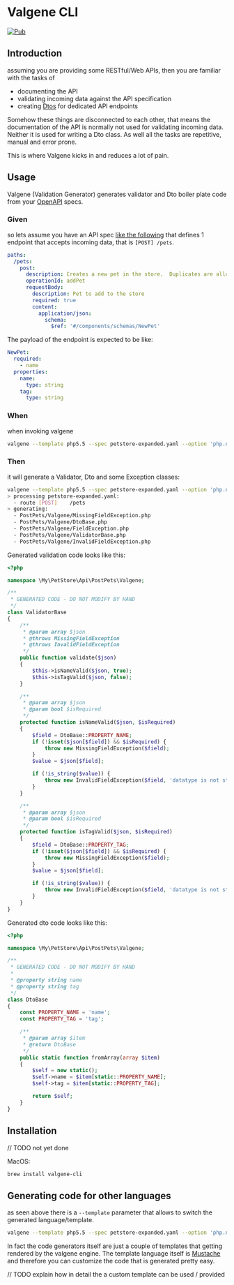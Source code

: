 # Valgene CLI

[![Pub](https://img.shields.io/pub/v/valgene_cli.svg)](https://pub.dartlang.org/packages/valgene_cli)

## Introduction

assuming you are providing some RESTful/Web APIs, then you are familiar with the tasks of 

 - documenting the API
 - validating incoming data against the API specification
 - creating [Dtos](https://martinfowler.com/eaaCatalog/dataTransferObject.html) for dedicated API endpoints
 
Somehow these things are disconnected to each other, that means the documentation of the API is normally not used 
for validating incoming data. Neither it is used for writing a Dto class. As well all the tasks are repetitive, 
manual and error prone.

This is where Valgene kicks in and reduces a lot of pain.

## Usage

Valgene (Validation Generator) generates validator and Dto boiler plate code from 
 your [OpenAPI](https://github.com/OAI/OpenAPI-Specification/blob/master/versions/3.0.0.md) specs.

### Given
 
so lets assume you have an API spec [like the following](https://raw.githubusercontent.com/OAI/OpenAPI-Specification/master/examples/v3.0/petstore-expanded.yaml) 
that defines 1 endpoint that accepts incoming data, that is `[POST] /pets`.
```yaml
paths:
  /pets:
    post:
      description: Creates a new pet in the store.  Duplicates are allowed
      operationId: addPet
      requestBody:
        description: Pet to add to the store
        required: true
        content:
          application/json:
            schema:
              $ref: '#/components/schemas/NewPet'
```

The payload of the endpoint is expected to be like:
```yaml
NewPet:
  required:
    - name  
  properties:
    name:
      type: string
    tag:
      type: string    
```

### When

when invoking valgene  
```bash
valgene --template php5.5 --spec petstore-expanded.yaml --option 'php.namespace:\\My\\PetStore\\Api'
```

### Then

it will generate a Validator, Dto and some Exception classes:

```bash
valgene --template php5.5 --spec petstore-expanded.yaml --option 'php.namespace:\\My\\PetStore\\Api'
> processing petstore-expanded.yaml:
  - route [POST]    /pets
> generating:
  - PostPets/Valgene/MissingFieldException.php
  - PostPets/Valgene/DtoBase.php
  - PostPets/Valgene/FieldException.php
  - PostPets/Valgene/ValidatorBase.php
  - PostPets/Valgene/InvalidFieldException.php
```

Generated validation code looks like this:
```php
<?php

namespace \My\PetStore\Api\PostPets\Valgene;

/**
 * GENERATED CODE - DO NOT MODIFY BY HAND
 */
class ValidatorBase
{
    /**
     * @param array $json
     * @throws MissingFieldException
     * @throws InvalidFieldException
     */
    public function validate($json)
    {
        $this->isNameValid($json, true);
        $this->isTagValid($json, false);
    }

    /**
     * @param array $json
     * @param bool $isRequired
     */
    protected function isNameValid($json, $isRequired)
    {
        $field = DtoBase::PROPERTY_NAME;
        if (!isset($json[$field]) && $isRequired) {
            throw new MissingFieldException($field);
        }
        $value = $json[$field];

        if (!is_string($value)) {
            throw new InvalidFieldException($field, 'datatype is not string');
        }
    }

    /**
     * @param array $json
     * @param bool $isRequired
     */
    protected function isTagValid($json, $isRequired)
    {
        $field = DtoBase::PROPERTY_TAG;
        if (!isset($json[$field]) && $isRequired) {
            throw new MissingFieldException($field);
        }
        $value = $json[$field];

        if (!is_string($value)) {
            throw new InvalidFieldException($field, 'datatype is not string');
        }
    }
}

```

Generated dto code looks like this:

```php
<?php

namespace \My\PetStore\Api\PostPets\Valgene;

/**
 * GENERATED CODE - DO NOT MODIFY BY HAND
 *
 * @property string name
 * @property string tag
 */
class DtoBase
{
    const PROPERTY_NAME = 'name';
    const PROPERTY_TAG = 'tag';

    /**
     * @param array $item
     * @return DtoBase
     */
    public static function fromArray(array $item)
    {
        $self = new static();
        $self->name = $item[static::PROPERTY_NAME];
        $self->tag = $item[static::PROPERTY_TAG];

        return $self;
    }
}

```

## Installation

// TODO not yet done

MacOS:
```bash
brew install valgene-cli
```

## Generating code for other languages

as seen above there is a `--template` parameter that allows to switch the generated language/template.
```bash
valgene --template php5.5 --spec petstore-expanded.yaml --option 'php.namespace:\\My\\PetStore\\Api'
```

In fact the code generators itself are just a couple of templates that getting rendered by the valgene engine.
The template language itself is [Mustache](https://mustache.github.io/) 
and therefore you can customize the code that is generated pretty easy.

// TODO explain how in detail the a custom template can be used / provided

